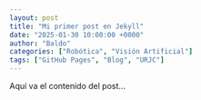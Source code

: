 ```yaml
---
layout: post
title: "Mi primer post en Jekyll"
date: "2025-01-30 10:00:00 +0000"
author: "Baldo"
categories: ["Robótica", "Visión Artificial"]
tags: ["GitHub Pages", "Blog", "URJC"]
---
```


Aquí va el contenido del post...
